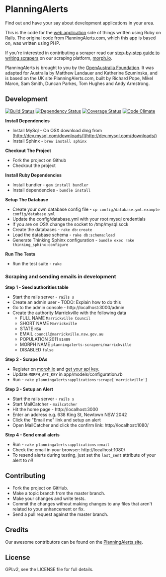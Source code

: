 # PlanningAlerts

Find out and have your say about development applications in your area.

This is the code for the [web application](http://www.planningalerts.org.au/) side of things written using Ruby on Rails. The original code from [PlanningAlerts.com](http://www.planningalerts.com), which this app is based on, was written using PHP.

If you're interested in contributing a scraper read our [step-by-step guide to writing scrapers](http://www.planningalerts.org.au/how_to_write_a_scraper) on our scraping platform, [morph.io](https://morph.io/).

PlanningAlerts is brought to you by the [OpenAustralia Foundation](http://www.openaustraliafoundation.org.au). It was adapted for Australia by Matthew Landauer and Katherine Szuminska, and is based on the UK site PlanningAlerts.com, built by Richard Pope, Mikel Maron, Sam Smith, Duncan Parkes, Tom Hughes and Andy Armstrong.

## Development

[![Build Status](https://travis-ci.org/openaustralia/planningalerts-app.png?branch=master)](https://travis-ci.org/openaustralia/planningalerts-app) [![Dependency Status](https://gemnasium.com/openaustralia/planningalerts-app.png)](https://gemnasium.com/openaustralia/planningalerts-app) [![Coverage Status](https://coveralls.io/repos/openaustralia/planningalerts-app/badge.png?branch=master)](https://coveralls.io/r/openaustralia/planningalerts-app?branch=master) [![Code Climate](https://codeclimate.com/github/openaustralia/planningalerts-app.png)](https://codeclimate.com/github/openaustralia/planningalerts-app)

**Install Dependencies**
 * Install MySql - On OSX download dmg from [http://dev.mysql.com/downloads/](http://dev.mysql.com/downloads/)
 * Install Sphinx - `brew install sphinx`

**Checkout The Project**
 * Fork the project on Github
 * Checkout the project

**Install Ruby Dependencies**
 * Install bundler - `gem install bundler`
 * Install dependencies - `bundle install`

**Setup The Database**
 * Create your own database config file - `cp config/database.yml.example config/database.yml`
 * Update the config/database.yml with your root mysql credentials
 * If you are on OSX change the socket to /tmp/mysql.sock
 * Create the databases - `rake db:create`
 * Load the database schema - `rake db:schema:load`
 * Generate Thinking Sphinx configuration - `bundle exec rake thinking_sphinx:configure`

**Run The Tests**
 * Run the test suite - `rake`

### Scraping and sending emails in development

**Step 1 - Seed authorities table**
 * Start the rails server - `rails s`
 * Create an admin user - TODO: Explain how to do this
 * Go to the admin console - http://localhost:3000/admin
 * Create the authority Marrickville with the following data
   * FULL NAME	`Marrickville Council`
   * SHORT NAME	`Marrickville`
   * STATE	`NSW`
   * EMAIL	`council@marrickville.nsw.gov.au`
   * POPULATION 2011	`81489`
   * MORPH NAME	`planningalerts-scrapers/marrickville`
   * DISABLED	`false`

**Step 2 - Scrape DAs**
 * Register on [morph.io](https://morph.io) and [get your api key](https://morph.io/documentation/api).
 * Update `MORPH_API_KEY` in app/models/configuration.rb
 * Run - `rake planningalerts:applications:scrape['marrickville']`

**Step 3 - Setup an Alert**
 * Start the rails server - `rails s`
 * Start MailCatcher - `mailcatcher`
 * Hit the home page - http://localhost:3000
 * Enter an address e.g. 638 King St, Newtown NSW 2042
 * Click the "Email me" link and setup an alert
 * Open MailCatcher and click the confirm link: http://localhost:1080/

**Step 4 - Send email alerts**
 * Run - `rake planningalerts:applications:email`
 * Check the email in your browser: http://localhost:1080/
 * To resend alerts during testing, just set the `last_sent` attribute of your alert to *nil*

## Contributing

* Fork the project on GitHub.
* Make a topic branch from the master branch.
* Make your changes and write tests.
* Commit the changes without making changes to any files that aren't related to your enhancement or fix.
* Send a pull request against the master branch.

## Credits

Our awesome contributors can be found on the [PlanningAlerts site](http://www.planningalerts.org.au/about).

## License

GPLv2, see the LICENSE file for full details.
